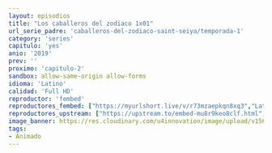 ```yaml
---
layout: episodios
title: "Los caballeros del zodiaco 1x01"
url_serie_padre: 'caballeros-del-zodiaco-saint-seiya/temporada-1'
category: 'series'
capitulo: 'yes'
anio: '2019'
prev: ''
proximo: 'capitulo-2'
sandbox: allow-same-origin allow-forms
idioma: 'Latino'
calidad: 'Full HD'
reproductor: 'fembed'
reproductores_fembed: ["https://myurlshort.live/v/r73mzaepkqn8xq3","Latino"]
reproductores_upstream: ["https://upstream.to/embed-mu8r9keo8clf.html","Latino"]
image_banner: https://res.cloudinary.com/u4innovation/image/upload/v1564459651/caballeros-banner-min_sw0slb.jpg
tags:
- Animado
---
```












